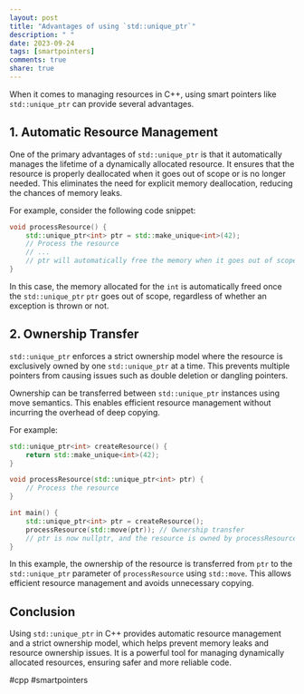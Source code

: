 ```yaml
---
layout: post
title: "Advantages of using `std::unique_ptr`"
description: " "
date: 2023-09-24
tags: [smartpointers]
comments: true
share: true
---
```


When it comes to managing resources in C++, using smart pointers like `std::unique_ptr` can provide several advantages. 

## 1. Automatic Resource Management

One of the primary advantages of `std::unique_ptr` is that it automatically manages the lifetime of a dynamically allocated resource. It ensures that the resource is properly deallocated when it goes out of scope or is no longer needed. This eliminates the need for explicit memory deallocation, reducing the chances of memory leaks.

For example, consider the following code snippet:

```cpp
void processResource() {
    std::unique_ptr<int> ptr = std::make_unique<int>(42);
    // Process the resource
    // ...
    // ptr will automatically free the memory when it goes out of scope
}
```

In this case, the memory allocated for the `int` is automatically freed once the `std::unique_ptr` `ptr` goes out of scope, regardless of whether an exception is thrown or not.

## 2. Ownership Transfer

`std::unique_ptr` enforces a strict ownership model where the resource is exclusively owned by one `std::unique_ptr` at a time. This prevents multiple pointers from causing issues such as double deletion or dangling pointers.

Ownership can be transferred between `std::unique_ptr` instances using move semantics. This enables efficient resource management without incurring the overhead of deep copying.

For example:

```cpp
std::unique_ptr<int> createResource() {
    return std::make_unique<int>(42);
}

void processResource(std::unique_ptr<int> ptr) {
    // Process the resource
}

int main() {
    std::unique_ptr<int> ptr = createResource();
    processResource(std::move(ptr)); // Ownership transfer
    // ptr is now nullptr, and the resource is owned by processResource
}
```

In this example, the ownership of the resource is transferred from `ptr` to the `std::unique_ptr` parameter of `processResource` using `std::move`. This allows efficient resource management and avoids unnecessary copying.

## Conclusion

Using `std::unique_ptr` in C++ provides automatic resource management and a strict ownership model, which helps prevent memory leaks and resource ownership issues. It is a powerful tool for managing dynamically allocated resources, ensuring safer and more reliable code.

#cpp #smartpointers